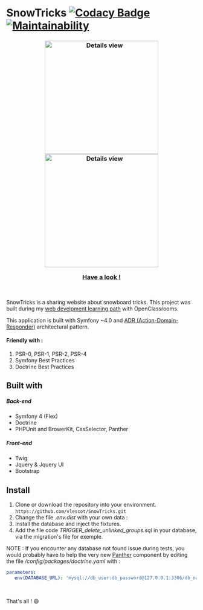 # SnowTricks [![Codacy Badge](https://api.codacy.com/project/badge/Grade/2e170f2f88d74c5bb6142061ac991f32)](https://www.codacy.com/app/vlescot/SnowTricks?utm_source=github.com&amp;utm_medium=referral&amp;utm_content=vlescot/SnowTricks&amp;utm_campaign=Badge_Grade)[![Maintainability](https://api.codeclimate.com/v1/badges/aa90009a2a116ca95ad6/maintainability)](https://codeclimate.com/github/vlescot/SnowTricks/maintainability)
  
<h3 style="margin-left:auto;margin-right:auto;" align="center">
	<img src="http://vincentlescot.fr/git_snowtricks2.png" alt="Details view" height="300">
	<img src="http://vincentlescot.fr/git_snowtricks1.png" alt="Details view" height="300">
	<p align="center"><a href="http://snowtricks.vincentlescot.fr">Have a look !</a></p>
</h3>

&nbsp;

SnowTricks is a sharing website about snowboard tricks. This project was built during my [web develpment learning path](https://openclassrooms.com/paths/developpeur-se-d-application-php-symfony) with OpenClassrooms. 

This application is built with Symfony ~4.0 and [ADR (Action-Domain-Responder)](https://youtu.be/y7c-XWLYMVA) architectural pattern.
  
#### Friendly with :  
   1. PSR-0, PSR-1, PSR-2, PSR-4  
   2. Symfony Best Practices  
   3. Doctrine Best Practices
   
## Built with
##### Back-end
* Symfony 4 (Flex)
* Doctrine 
* PHPUnit and BrowerKit, CssSelector, Panther

##### Front-end
* Twig
* Jquery & Jquery UI
* Bootstrap
  
  
## Install
 1. Clone or download the repository into your environment.  
    ```https://github.com/vlescot/SnowTricks.git  ```
 2. Change the file *.env.dist* with your own data :  
 3. Install the database and inject the fixtures.
 4. Add the file code *TRIGGER_delete_unlinked_groups.sql* in your database, via the migration's file for exemple.
     
 NOTE : If you encounter any database not found issue during tests, you would probably have to help the very new [Panther](https://github.com/symfony/panther) component by editing the file */config/packages/doctrine.yaml* with :
 ```yaml
parameters:
    env(DATABASE_URL): 'mysql://db_user:db_password@127.0.0.1:3306/db_name'

```
&nbsp;

That's all ! :smile:
